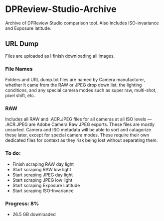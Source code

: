# DPReview-Studio-Archive
Archive of DPReview Studio comparison tool. Also includes ISO-invariance and Exposure latitude.

## URL Dump
Files are uploaded as I finish downloading all images.
### File Names
Folders and URL dump.txt files are named by Camera manufacturer, whether it came from the RAW or JPEG drop down list, the lighting conditions, and any special camera modes such as super raw, multi-shot, pixel shift, etc.

### RAW
Includes all RAW and .ACR.JPEG files for all cameras at all ISO levels — .ACR.JPEG are Adobe Camera Raw JPEG exports.
These files are mostly unsorted. Camera and ISO metadata will be able to sort and catagorize these later, except for special camera modes. These require their own dedicated files for context as they risk being lost without separating them.

### To do:
- Finish scraping RAW day light
- Start scraping RAW low light
- Start scraping JPEG day light
- Start scraping JPEG low light
- Start scraping Exposure Latitude
- Start scraping ISO-Invariance

### Progress: 8%
- 26.5 GB downloaded
